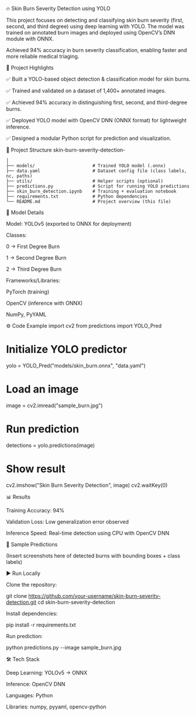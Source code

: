 🔥 Skin Burn Severity Detection using YOLO

This project focuses on detecting and classifying skin burn severity (first, second, and third degree) using deep learning with YOLO.
The model was trained on annotated burn images and deployed using OpenCV’s DNN module with ONNX.

Achieved 94% accuracy in burn severity classification, enabling faster and more reliable medical triaging.

📌 Project Highlights

✅ Built a YOLO-based object detection & classification model for skin burns.

✅ Trained and validated on a dataset of 1,400+ annotated images.

✅ Achieved 94% accuracy in distinguishing first, second, and third-degree burns.

✅ Deployed YOLO model with OpenCV DNN (ONNX format) for lightweight inference.

✅ Designed a modular Python script for prediction and visualization.

📂 Project Structure
skin-burn-severity-detection-

```skin-burn-severity-detection/
│
├── models/                      # Trained YOLO model (.onnx)
├── data.yaml                    # Dataset config file (class labels, nc, paths)
├── utils/                       # Helper scripts (optional)
├── predictions.py               # Script for running YOLO predictions
├── skin_burn_detection.ipynb    # Training + evaluation notebook
├── requirements.txt             # Python dependencies
└── README.md                    # Project overview (this file)
```


🧠 Model Details

Model: YOLOv5 (exported to ONNX for deployment)

Classes:

0 → First Degree Burn

1 → Second Degree Burn

2 → Third Degree Burn

Frameworks/Libraries:

PyTorch (training)

OpenCV (inference with ONNX)

NumPy, PyYAML

⚙️ Code Example
import cv2
from predictions import YOLO_Pred

# Initialize YOLO predictor
yolo = YOLO_Pred("models/skin_burn.onnx", "data.yaml")

# Load an image
image = cv2.imread("sample_burn.jpg")

# Run prediction
detections = yolo.predictions(image)

# Show result
cv2.imshow("Skin Burn Severity Detection", image)
cv2.waitKey(0)

📊 Results

Training Accuracy: 94%

Validation Loss: Low generalization error observed

Inference Speed: Real-time detection using CPU with OpenCV DNN

📸 Sample Predictions

(Insert screenshots here of detected burns with bounding boxes + class labels)

▶️ Run Locally

Clone the repository:

git clone https://github.com/your-username/skin-burn-severity-detection.git
cd skin-burn-severity-detection


Install dependencies:

pip install -r requirements.txt


Run prediction:

python predictions.py --image sample_burn.jpg

🛠️ Tech Stack

Deep Learning: YOLOv5 → ONNX

Inference: OpenCV DNN

Languages: Python

Libraries: numpy, pyyaml, opencv-python
